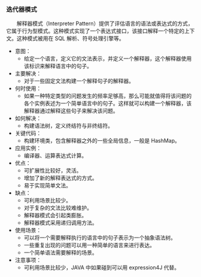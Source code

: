 ### 迭代器模式

&emsp;&emsp;解释器模式（Interpreter Pattern）提供了评估语言的语法或表达式的方式，它属于行为型模式。这种模式实现了一个表达式接口，该接口解释一个特定的上下文。这种模式被用在 SQL 解析、符号处理引擎等。

- 意图：
    - 给定一个语言，定义它的文法表示，并定义一个解释器，这个解释器使用该标识来解释语言中的句子。
- 主要解决：
    - 对于一些固定文法构建一个解释句子的解释器。
- 何时使用：
    - 如果一种特定类型的问题发生的频率足够高，那么可能就值得将该问题的各个实例表述为一个简单语言中的句子。这样就可以构建一个解释器，该解释器通过解释这些句子来解决该问题。
- 如何解决：
    - 构建语法树，定义终结符与非终结符。
- 关键代码：
    - 构建环境类，包含解释器之外的一些全局信息，一般是 HashMap。
- 应用实例：
    - 编译器、运算表达式计算。
- 优点：
    - 可扩展性比较好，灵活。
    - 增加了新的解释表达式的方式。
    - 易于实现简单文法。
- 缺点：
    - 可利用场景比较少。
    - 对于复杂的文法比较难维护。
    - 解释器模式会引起类膨胀。
    - 解释器模式采用递归调用方法。
- 使用场景：
    - 可以将一个需要解释执行的语言中的句子表示为一个抽象语法树。
    - 一些重复出现的问题可以用一种简单的语言来进行表达。
    - 一个简单语法需要解释的场景。
- 注意事项：
    - 可利用场景比较少，JAVA 中如果碰到可以用 expression4J 代替。

